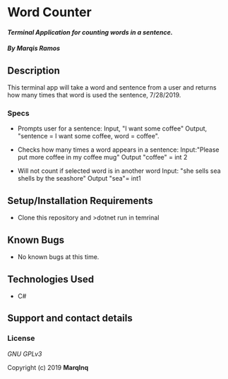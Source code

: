 # Word Counter

#### _Terminal Application for counting words in a sentence._

#### _By **Marqis Ramos**_

## Description

This terminal app will take a word and sentence from a user and returns how many times that word is used the sentence, 7/28/2019.

### Specs

* Prompts user for a sentence: Input, "I want some coffee"
  Output, "sentence = I want some coffee, word = coffee".

* Checks how many times a word appears in a sentence:
  Input:"Please put more coffee in my coffee mug" Output "coffee" = int 2

* Will not count if selected word is in another word
  Input: "she sells sea shells by the seashore" Output "sea"= int1



## Setup/Installation Requirements

* Clone this repository and >dotnet run in temrinal

## Known Bugs
* No known bugs at this time.

## Technologies Used
* C#


## Support and contact details



### License

*GNU GPLv3*

Copyright (c) 2019 **MarqInq**